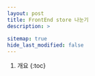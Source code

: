 ```yaml
---
layout: post
title: FrontEnd store 나눈기
description: >
 
sitemap: true
hide_last_modified: false
---
```


1. 개요
{:toc}

